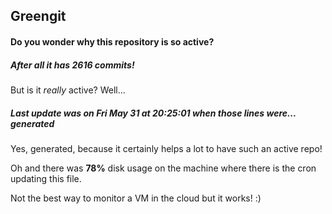 ## Greengit

#### Do you wonder why this repository is so active?

##### After all it has 2616 commits!

But is it *really* active? Well...

##### Last update was on Fri May 31 at 20:25:01 when those lines were... generated

Yes, generated, because it certainly helps a lot to have such an active repo!

Oh and there was **78%** disk usage on the machine
where there is the cron updating this file.

Not the best way to monitor a VM in the cloud but it works! :)
